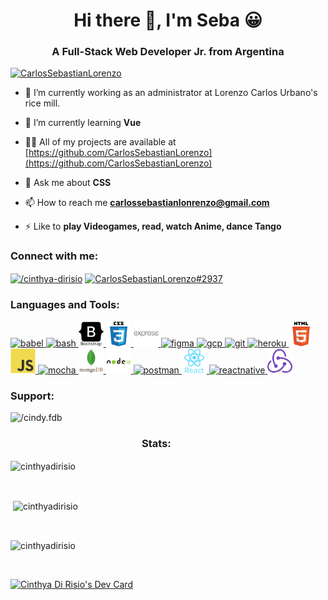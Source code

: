 <h1 align="center">Hi there 👋, I'm Seba 😀</h1>
<h3 align="center">A Full-Stack Web Developer Jr. from Argentina</h3>

<p align="left"> <a href="https://github.com/ryo-ma/github-profile-trophy"><img src="https://github-profile-trophy.vercel.app/?username=CarlosSebastianLorenzo" alt="CarlosSebastianLorenzo" /></a> </p>

- 🔭 I’m currently working as an administrator at Lorenzo Carlos Urbano's rice mill.

- 🌱 I’m currently learning **Vue**

- 👨‍💻 All of my projects are available at [https://github.com/CarlosSebastianLorenzo](https://github.com/CarlosSebastianLorenzo)

- 💬 Ask me about **CSS**

- 📫 How to reach me **[carlossebastianlonrenzo@gmail.com](mailto:carlossebastianlorenzo@gmail.com)**

- ⚡ Like to **play Videogames, read, watch Anime, dance Tango**

<h3 align="left">Connect with me:</h3>
<p align="left">
<a href="https://www.linkedin.com/in/carlos-sebastian-367249175/" target="blank"><img align="center" src="https://raw.githubusercontent.com/rahuldkjain/github-profile-readme-generator/master/src/images/icons/Social/linked-in-alt.svg" alt="/cinthya-dirisio" height="30" width="40" /></a>
<a href="https://discord.gg/CarlosSebastianLorenzo#2937" target="blank"><img align="center" src="https://raw.githubusercontent.com/rahuldkjain/github-profile-readme-generator/master/src/images/icons/Social/discord.svg" alt="CarlosSebastianLorenzo#2937" height="30" width="40" /></a>
</p>

<h3 align="left">Languages and Tools:</h3>
<p align="left"> <a href="https://babeljs.io/" target="_blank" rel="noreferrer"> <img src="https://www.vectorlogo.zone/logos/babeljs/babeljs-icon.svg" alt="babel" width="40" height="40"/> </a> <a href="https://www.gnu.org/software/bash/" target="_blank" rel="noreferrer"> <img src="https://www.vectorlogo.zone/logos/gnu_bash/gnu_bash-icon.svg" alt="bash" width="40" height="40"/> </a> <a href="https://getbootstrap.com" target="_blank" rel="noreferrer"> <img src="https://raw.githubusercontent.com/devicons/devicon/master/icons/bootstrap/bootstrap-plain-wordmark.svg" alt="bootstrap" width="40" height="40"/> </a> <a href="https://www.w3schools.com/css/" target="_blank" rel="noreferrer"> <img src="https://raw.githubusercontent.com/devicons/devicon/master/icons/css3/css3-original-wordmark.svg" alt="css3" width="40" height="40"/> </a> <a href="https://expressjs.com" target="_blank" rel="noreferrer"> <img src="https://raw.githubusercontent.com/devicons/devicon/master/icons/express/express-original-wordmark.svg" alt="express" width="40" height="40"/> </a> <a href="https://www.figma.com/" target="_blank" rel="noreferrer"> <img src="https://www.vectorlogo.zone/logos/figma/figma-icon.svg" alt="figma" width="40" height="40"/> </a> <a href="https://cloud.google.com" target="_blank" rel="noreferrer"> <img src="https://www.vectorlogo.zone/logos/google_cloud/google_cloud-icon.svg" alt="gcp" width="40" height="40"/> </a> <a href="https://git-scm.com/" target="_blank" rel="noreferrer"> <img src="https://www.vectorlogo.zone/logos/git-scm/git-scm-icon.svg" alt="git" width="40" height="40"/> </a> <a href="https://heroku.com" target="_blank" rel="noreferrer"> <img src="https://www.vectorlogo.zone/logos/heroku/heroku-icon.svg" alt="heroku" width="40" height="40"/> </a> <a href="https://www.w3.org/html/" target="_blank" rel="noreferrer"> <img src="https://raw.githubusercontent.com/devicons/devicon/master/icons/html5/html5-original-wordmark.svg" alt="html5" width="40" height="40"/> </a> <a href="https://developer.mozilla.org/en-US/docs/Web/JavaScript" target="_blank" rel="noreferrer"> <img src="https://raw.githubusercontent.com/devicons/devicon/master/icons/javascript/javascript-original.svg" alt="javascript" width="40" height="40"/> </a> <a href="https://mochajs.org" target="_blank" rel="noreferrer"> <img src="https://www.vectorlogo.zone/logos/mochajs/mochajs-icon.svg" alt="mocha" width="40" height="40"/> </a> <a href="https://www.mongodb.com/" target="_blank" rel="noreferrer"> <img src="https://raw.githubusercontent.com/devicons/devicon/master/icons/mongodb/mongodb-original-wordmark.svg" alt="mongodb" width="40" height="40"/> </a> <a href="https://nodejs.org" target="_blank" rel="noreferrer"> <img src="https://raw.githubusercontent.com/devicons/devicon/master/icons/nodejs/nodejs-original-wordmark.svg" alt="nodejs" width="40" height="40"/> </a> <a href="https://postman.com" target="_blank" rel="noreferrer"> <img src="https://www.vectorlogo.zone/logos/getpostman/getpostman-icon.svg" alt="postman" width="40" height="40"/> </a> <a href="https://reactjs.org/" target="_blank" rel="noreferrer"> <img src="https://raw.githubusercontent.com/devicons/devicon/master/icons/react/react-original-wordmark.svg" alt="react" width="40" height="40"/> </a> <a href="https://reactnative.dev/" target="_blank" rel="noreferrer"> <img src="https://reactnative.dev/img/header_logo.svg" alt="reactnative" width="40" height="40"/> </a> <a href="https://redux.js.org" target="_blank" rel="noreferrer"> <img src="https://raw.githubusercontent.com/devicons/devicon/master/icons/redux/redux-original.svg" alt="redux" width="40" height="40"/> </a> </p>

<h3 align="left">Support:</h3>
<p><a href="https://www.buymeacoffee.com//cindy.fdb"><img align="left" src="https://cdn.buymeacoffee.com/buttons/v2/default-yellow.png" height="50" width="210" alt="/cindy.fdb" /></a></p><br>


<h3 align="left">Stats:</h3>
<p><img align="center" src="https://github-readme-stats.vercel.app/api/top-langs?username=cinthyadirisio&show_icons=true&locale=en&layout=compact" alt="cinthyadirisio" /></p><br>

<p>&nbsp;<img align="center" src="https://github-readme-stats.vercel.app/api?username=cinthyadirisio&show_icons=true&locale=en" alt="cinthyadirisio" /></p><br>

<p><img align="center" src="https://github-readme-streak-stats.herokuapp.com/?user=cinthyadirisio&" alt="cinthyadirisio" /></p><br>

<a align="left" href="https://app.daily.dev/Erzebeth"><img src="https://api.daily.dev/devcards/30868fedcb904919ae992e47ac59fed3.png?r=ta6" width="400" alt="Cinthya Di Risio's Dev Card"/></a><br>

<!--
**CarlosSebastianLorenzo/CarlosSebastianLorenzo** is a ✨ _special_ ✨ repository because its `README.md` (this file) appears on your GitHub profile.

Here are some ideas to get you started:

- 🔭 I’m currently working on ...
- 🌱 I’m currently learning ...
- 👯 I’m looking to collaborate on ...
- 🤔 I’m looking for help with ...
- 💬 Ask me about ...
- 📫 How to reach me: ...
- 😄 Pronouns: ...
- ⚡ Fun fact: ...
-->
